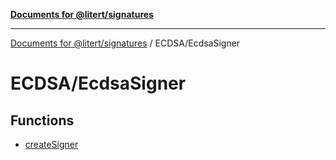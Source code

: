 [**Documents for @litert/signatures**](../../README.md)

***

[Documents for @litert/signatures](../../README.md) / ECDSA/EcdsaSigner

# ECDSA/EcdsaSigner

## Functions

- [createSigner](functions/createSigner.md)
